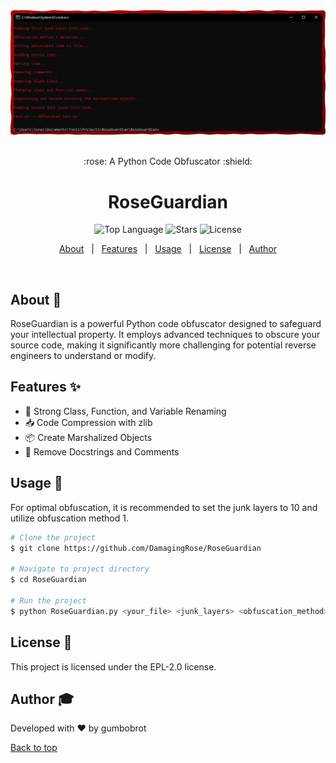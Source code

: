 <div align="center" id="top"> 
  <img src="./img.png" alt="RoseGuardian Logo" />
  <br />
  <br />
  <p>:rose: A Python Code Obfuscator :shield:</p>
</div>

<h1 align="center">RoseGuardian</h1>

<p align="center">
  <img alt="Top Language" src="https://img.shields.io/github/languages/top/DamagingRose/RoseGuardian">
  <img alt="Stars" src="https://img.shields.io/github/stars/DamagingRose/RoseGuardian">
  <img alt="License" src="https://img.shields.io/github/license/DamagingRose/RoseGuardian">
</p>

<p align="center">
  <a href="#about">About</a> &#xa0; | &#xa0; 
  <a href="#features">Features</a> &#xa0; | &#xa0;
  <a href="#usage">Usage</a> &#xa0; | &#xa0;
  <a href="#license">License</a> &#xa0; | &#xa0;
  <a href="#author">Author</a>
</p>

<br>

<div id="about"></div>

## About :rose:

RoseGuardian is a powerful Python code obfuscator designed to safeguard your intellectual property. It employs advanced techniques to obscure your source code, making it significantly more challenging for potential reverse engineers to understand or modify.

<div id="features"></div>

## Features :sparkles:

- :closed_lock_with_key: Strong Class, Function, and Variable Renaming
- :inbox_tray: Code Compression with zlib
- :package: Create Marshalized Objects
- :scroll: Remove Docstrings and Comments

<div id="usage"></div>

## Usage :rocket:

For optimal obfuscation, it is recommended to set the junk layers to 10 and utilize obfuscation method 1.

```bash
# Clone the project
$ git clone https://github.com/DamagingRose/RoseGuardian

# Navigate to project directory
$ cd RoseGuardian

# Run the project
$ python RoseGuardian.py <your_file> <junk_layers> <obfuscation_method>
```

<div id="license"></div>

## License :page_facing_up:

This project is licensed under the EPL-2.0 license.

<div id="author"></div>

## Author :mortar_board:

Developed with :heart: by gumbobrot

<a href="#top">Back to top</a>
